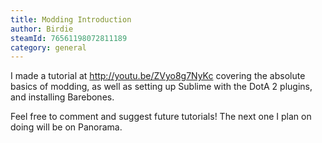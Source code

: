 ```yaml
---
title: Modding Introduction
author: Birdie
steamId: 76561198072811189
category: general
---
```


I made a tutorial at http://youtu.be/ZVyo8g7NyKc covering the absolute basics of modding, as well as setting up Sublime with the DotA 2 plugins, and installing Barebones. 

Feel free to comment and suggest future tutorials! The next one I plan on doing will be on Panorama.